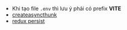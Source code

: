 - Khi tạo file `.env` thì lưu ý phải có prefix **VITE**
- [createasyncthunk](https://techmaster.vn/posts/36779/huong-dan-su-dung-createasyncthunk-trong-redux-toolkit)
- [redux persist](https://blog.logrocket.com/persist-state-redux-persist-redux-toolkit-react/)
